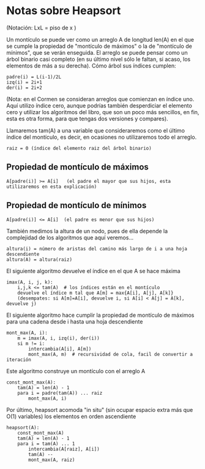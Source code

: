 # Notas sobre Heapsort

(Notación: LxL = piso de x )

Un montículo se puede ver como un arreglo A de longitud len(A) en el que se cumple la propiedad de "montículo de máximos" o la de "montículo de mínimos", que se verán enseguida. El arreglo se puede pensar como un árbol binario casi completo (en su último nivel sólo le faltan, si acaso, los elementos de más a su derecha). Cómo árbol sus índices cumplen:

    padre(i) = L(i-1)/2L
    izq(i) = 2i+1
    der(i) = 2i+2

(Nota: en el Cormen se consideran arreglos que comienzan en índice uno. Aquí utilizo índice cero, aunque podrías también desperdiciar el elemento cero y utilizar los algoritmos del libro, que son un poco más sencillos, en fin, esta es otra forma, para que tengas dos versiones y compares).

Llamaremos tam(A) a una variable que consideraremos como el último índice del montículo, es decir, en ocasiones no utilizaremos todo el arreglo.

    raiz = 0 (índice del elemento raiz del árbol binario)

## Propiedad de montículo de máximos
    A[padre(i)] >= A[i]   (el padre el mayor que sus hijos, esta utilizaremos en esta explicación)

## Propiedad de montículo de mínimos
    A[padre(i)] <= A[i]  (el padre es menor que sus hijos)

También medimos la altura de un nodo, pues de ella depende la complejidad de los algoritmos que aquí veremos...

    altura(i) = número de aristas del camino más largo de i a una hoja descendiente
    altura(A) = altura(raiz)
    
El siguiente algoritmo devuelve el índice en el que A se hace máxima

    imax(A, i, j, k):
        i,j,k <= tam(A)  # los índices están en el montículo
        devuelve el índice m tal que A[m] = max{A[i], A[j], A[k]}
        (desempates: si A[m]=A[i], devuelve i, si A[i] < A[j] = A[k], devuelve j)

El siguiente algoritmo hace cumplir la propiedad de montículo de máximos para una cadena desde i hasta una hoja descendiente
 
    mont_max(A, i):
        m = imax(A, i, izq(i), der(i))
        si m != i:
            intercambia(A[i], A[m])
            mont_max(A, m)  # recursividad de cola, facil de convertir a iteración

Este algoritmo construye un montículo con el arreglo A

    const_mont_max(A):
        tam(A) = len(A) - 1
        para i = padre(tam(A)) ... raiz
            mont_max(A, i)

Por último, heapsort acomoda "in situ" (sin ocupar espacio extra más que O(1) variables) los elementos en orden ascendiente 
    
    heapsort(A):
        const_mont_max(A)
        tam(A) = len(A) - 1
        para i = tam(A) ... 1
            intercambia(A[raiz], A[i])
            tam(A) --
            mont_max(A, raiz)
